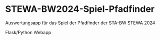 # STEWA-BW2024-Spiel-Pfadfinder
Auswertungsapp für das Spiel der Pfadfinder der STA-BW STEWA 2024

Flask/Python Webapp
